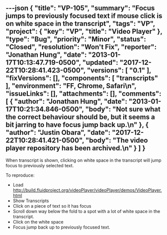 ---json
{
  "title": "VP-105",
  "summary": "Focus jumps to previously focused text if mouse click is on white space in the transcript",
  "tags": "VP",
  "project": {
    "key": "VP",
    "title": "Video Player"
  },
  "type": "Bug",
  "priority": "Minor",
  "status": "Closed",
  "resolution": "Won't Fix",
  "reporter": "Jonathan Hung",
  "date": "2013-01-17T10:13:47.719-0500",
  "updated": "2017-12-22T10:28:41.423-0500",
  "versions": [
    "0.1"
  ],
  "fixVersions": [],
  "components": [
    "transcripts"
  ],
  "environment": "FF, Chrome, Safari\n",
  "issueLinks": [],
  "attachments": [],
  "comments": [
    {
      "author": "Jonathan Hung",
      "date": "2013-01-17T10:21:34.846-0500",
      "body": "Not sure what the correct behaviour should be, but it seems a bit jarring to have focus jump back up.\n"
    },
    {
      "author": "Justin Obara",
      "date": "2017-12-22T10:28:41.421-0500",
      "body": "The video player repository has been archived.\n"
    }
  ]
}
---
When transcript is shown, clicking on white space in the transcript will jump focus to previously selected text.

To reproduce:

* Load <http://build.fluidproject.org/videoPlayer/videoPlayer/demos/VideoPlayer.html>
* Show Transcripts
* Click on a piece of text so it has focus
* Scroll down way below the fold to a spot with a lot of white space in the transcript.
* Click on the white space
* Focus jump back up to previously focused text.

        